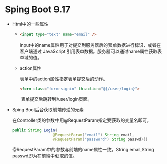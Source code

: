 # Sping Boot 9.17

- Html中的一些属性

  - ```html
    <input type="text" name="email" />
    ```

    input中的name属性用于对提交到服务器后的表单数据进行标识，或者在客户端通过 JavaScript 引用表单数据。服务器可以通过name属性获取表单域的值。

  - action属性

    表单中的action属性指定表单提交后的动作。

    ```html
    <form class="form-signin" th:action="@{/user/login}">
    ```

    ​	表单提交后跳转到/user/login页面。

- Sping Boot后台获取前端传递的元素

  在Controller类的参数中用@RequestParam指定要获取的变量名即可。

  ```java
  public String Login(
  					@RequestParam("email") String email,
  					@RequestParam("password") String passwd){}
  ```

  @RequestParam中的参数与前端的name属性一致。String email,String passwd即为在前端中获取的值。